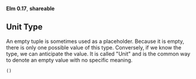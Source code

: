 **Elm 0.17**, **shareable** 

## Unit Type

An empty tuple is sometimes used as a placeholder. Because it is empty, there is only one possible value of this type. Conversely, if we know the type, we can anticipate the value. It is called "Unit" and is the common way to denote an empty value with no specific meaning.

```elm
()
```